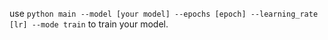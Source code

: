 use `python main --model [your model] --epochs [epoch] --learning_rate [lr] --mode train` to train your model.
